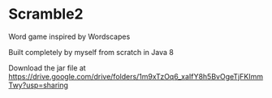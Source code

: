 # Scramble2
Word game inspired by Wordscapes

Built completely by myself from scratch in Java 8

Download the jar file at https://drive.google.com/drive/folders/1m9xTzOq6_xaIfY8h5BvOgeTjFKImmTwy?usp=sharing
